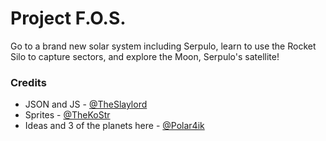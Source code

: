 # Project F.O.S.
Go to a brand new solar system including Serpulo, learn to use the Rocket Silo to capture sectors, and explore the Moon, Serpulo's satellite! 
### Credits
- JSON and JS - [@TheSlaylord](https://github.com/TheSlaylord) 
- Sprites - [@TheKoStr](https://github.com/TheKoStr)
- Ideas and 3 of the planets here - [@Polar4ik](https://github.com/Polar4ik)